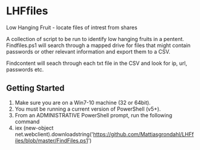 # LHFfiles
Low Hanging Fruit - locate files of intrest from shares

A collection of script to be run to identify low hanging fruits in a pentent.
Findfiles.ps1 will search through a mapped drive for files that might contain passwords or other relevant information and export them to a CSV.

Findcontent will seach through each txt file in the CSV and look for ip, url, passwords etc.

## Getting Started

1. Make sure you are on a Win7-10 machine (32 or 64bit).
2. You must be running a current version of PowerShell (v5+).
3. From an ADMINISTRATIVE PowerShell prompt, run the following command
4. iex (new-object net.webclient).downloadstring('https://github.com/Mattiasgrondahl/LHFfiles/blob/master/FindFiles.ps1')

